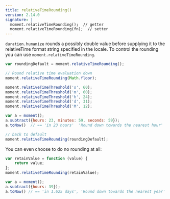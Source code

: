 ```yaml
---
title: relativeTimeRounding()
version: 2.14.0
signature: |
  moment.relativeTimeRounding();  // getter
  moment.relativeTimeRounding(fn);  // setter
---
```


`duration.humanize` rounds a possibly double value before supplying it to the relativeTime format string specified in the locale. To control the rounding you can use `moment.relativeTimeRounding`.

```javascript
var roundingDefault = moment.relativeTimeRounding();

// Round relative time evaluation down
moment.relativeTimeRounding(Math.floor);

moment.relativeTimeThreshold('s', 60);
moment.relativeTimeThreshold('m', 60);
moment.relativeTimeThreshold('h', 24);
moment.relativeTimeThreshold('d', 31);
moment.relativeTimeThreshold('M', 12);

var a = moment();
a.subtract({hours: 23, minutes: 59, seconds: 59});
a.toNow()  // == 'in 23 hours'  'Round down towards the nearest hour'

// back to default
moment.relativeTimeRounding(roundingDefault);
```

You can even choose to do no rounding at all:

```javascript
var retainValue = function (value) {
    return value;
};
moment.relativeTimeRounding(retainValue);

var a = moment();
a.subtract({hours: 39});
a.toNow() // == 'in 1.625 days', 'Round down towards the nearest year'
```
